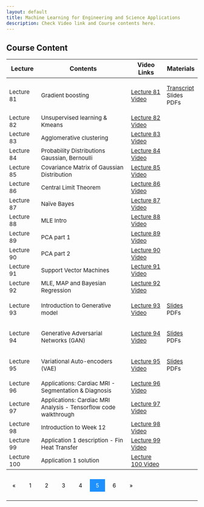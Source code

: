 ```yaml
---
layout: default
title: Machine Learning for Engineering and Science Applications
description: Check Video link and Course contents here.
---
```


## Course Content
<style>
.pagination a {
  color: black;
  float: center;
  padding: 8px 16px;
  text-decoration: none;
  transition: background-color .3s;
}

.pagination a.active {
  background-color: dodgerblue;
  color: white;
}

.pagination a:hover:not(.active) {background-color: #ddd;}
</style>

<table>
<thead>
<tr>
<th>Lecture</th>
<th>Contents</th>
  <th>Video Links</th>
  <th>Materials</th>
</tr>
</thead>
<tbody>
<tr>
<td style="font-size: 15px;">Lecture 81</td>
<td style="font-size: 15px;">Gradient boosting</td>
  <td style="font-size: 15px;"><a href="https://youtu.be/B92lILTFWp4">Lecture 81 Video</a></td>
<td style="font-size: 15px;"><p><a href="https://drive.google.com/drive/folders/1v7Qtk46F1g8k8lVuoPf7KqDjYJq1MhSp">Transcript</a><br>
  Slides<br>
  PDFs</p></td>
</tr>
  <tr>
  <td style="font-size: 15px;">Lecture 82</td>
<td style="font-size: 15px;">Unsupervised learning & Kmeans</td>
  <td style="font-size: 15px;"><a href="https://youtu.be/FeVrAK77mV8">Lecture 82 Video</a></td>
<td></td>
</tr>
  <tr>
<td style="font-size: 15px;">Lecture 83</td>
<td style="font-size: 15px;">Agglomerative clustering</td>
  <td style="font-size: 15px;"><a href="https://youtu.be/pxkgGD5G4K8">Lecture 83 Video</a></td>
<td></td>
</tr>
   <tr>
<td style="font-size: 15px;">Lecture 84</td>
<td style="font-size: 15px;">Probability Distributions Gaussian, Bernoulli</td>
  <td style="font-size: 15px;"><a href="https://youtu.be/4vsGyghhxVg">Lecture 84 Video</a></td>
<td></td>
</tr>
   <tr>
<td style="font-size: 15px;">Lecture 85</td>
<td style="font-size: 15px;">Covariance Matrix of Gaussian Distribution</td>
  <td style="font-size: 15px;"><a href="https://youtu.be/Dw-uLn1ye2w">Lecture 85 Video</a></td>
<td></td>
</tr>
   <tr>
<td style="font-size: 15px;">Lecture 86</td>
<td style="font-size: 15px;">Central Limit Theorem</td>
  <td style="font-size: 15px;"><a href="https://youtu.be/TMikupFdY2s">Lecture 86 Video</a></td>
<td></td>
</tr>
   <tr>
<td style="font-size: 15px;">Lecture 87</td>
<td style="font-size: 15px;">Naïve Bayes</td>
  <td style="font-size: 15px;"><a href="https://youtu.be/uQSn3oLVu-8">Lecture 87 Video</a></td>
<td></td>
</tr>
   <tr>
<td style="font-size: 15px;">Lecture 88</td>
<td style="font-size: 15px;">MLE Intro</td>
  <td style="font-size: 15px;"><a href="https://youtu.be/_xZikC0EE1c">Lecture 88 Video</a></td>
<td></td>
</tr>
  <tr>
<td style="font-size: 15px;">Lecture 89</td>
<td style="font-size: 15px;">PCA part 1</td>
  <td style="font-size: 15px;"><a href="https://youtu.be/49EkCUbbKN0">Lecture 89 Video</a></td>
<td></td>
</tr>
  <tr>
<td style="font-size: 15px;">Lecture 90</td>
<td style="font-size: 15px;">PCA part 2</td>
  <td style="font-size: 15px;"><a href="https://youtu.be/UF2YKP5ph8I">Lecture 90 Video</a></td>
<td></td>
</tr>
   <tr>
<td style="font-size: 15px;">Lecture 91</td>
<td style="font-size: 15px;">Support Vector Machines</td>
  <td style="font-size: 15px;"><a href="https://youtu.be/JUR6m7-jXaY">Lecture 91 Video</a></td>
<td></td>
</tr>
   <tr>
<td style="font-size: 15px;">Lecture 92</td>
<td style="font-size: 15px;">MLE, MAP and Bayesian Regression</td>
  <td style="font-size: 15px;"><a href="https://youtu.be/c3uFs4uZ0xI">Lecture 92 Video</a></td>
<td></td>
</tr>
   <tr>
<td style="font-size: 15px;">Lecture 93</td>
<td style="font-size: 15px;">Introduction to Generative model</td>
  <td style="font-size: 15px;"><a href="https://youtu.be/u2dQ8DtRuZg">Lecture 93 Video</a></td>
<td style="font-size: 15px;"><p><a href="">Slides</a><br>
  PDFs</p></td>
</tr>
   <tr>
<td style="font-size: 15px;">Lecture 94</td>
<td style="font-size: 15px;">Generative Adversarial Networks (GAN)</td>
  <td style="font-size: 15px;"><a href="https://youtu.be/MKedB9qOHi4">Lecture 94 Video</a></td>
<td style="font-size: 15px;"><p><a href="https://docs.google.com/presentation/d/1IGlBw9B17SieVMT0u-dJmQYNRnCjwpPy/edit#slide=id.p3">Slides</a><br>
  PDFs</p></td>
</tr>
   <tr>
<td style="font-size: 15px;">Lecture 95</td>
<td style="font-size: 15px;">Variational Auto-encoders (VAE)</td>
  <td style="font-size: 15px;"><a href="https://youtu.be/2m9E-aSXtl8">Lecture 95 Video</a></td>
<td style="font-size: 15px;"><p><a href="">Slides</a><br>
  PDFs</p></td>
</tr>
   <tr>
<td style="font-size: 15px;">Lecture 96</td>
<td style="font-size: 15px;">Applications: Cardiac MRI - Segmentation & Diagnosis</td>
  <td style="font-size: 15px;"><a href="https://youtu.be/7ZvBCJKNwX4">Lecture 96 Video</a></td>
<td></td>
</tr>
   <tr>
<td style="font-size: 15px;">Lecture 97</td>
<td style="font-size: 15px;">Applications: Cardiac MRI Analysis - Tensorflow code walkthrough</td>
  <td style="font-size: 15px;"><a href="https://youtu.be/JkC26mN8AQ0">Lecture 97 Video</a></td>
<td></td>
</tr>
   <tr>
<td style="font-size: 15px;">Lecture 98</td>
<td style="font-size: 15px;">Introduction to Week 12</td>
  <td style="font-size: 15px;"><a href="https://youtu.be/h_jz2QJbaas">Lecture 98 Video</a></td>
<td></td>
</tr>
   <tr>
<td style="font-size: 15px;">Lecture 99</td>
<td style="font-size: 15px;">Application 1 description - Fin Heat Transfer</td>
  <td style="font-size: 15px;"><a href="https://youtu.be/nvtG5XAO9OA">Lecture 99 Video</a></td>
<td></td>
</tr>
   <tr>
<td style="font-size: 15px;">Lecture 100</td>
<td style="font-size: 15px;">Application 1 solution</td>
  <td style="font-size: 15px;"><a href="https://youtu.be/kaYWAYSrqIM">Lecture 100 Video</a></td>
<td></td>
</tr>
</tbody>
</table>

<br>
<div class="pagination">
  <a href="course_page4.html">&laquo;</a>
  <a href="course_page.html">1</a>
  <a href="course_page2.html">2</a>
  <a href="course_page3.html">3</a>
  <a href="course_page4.html">4</a>
  <a class="active" href="course_page5.html">5</a>
  <a href="course_page6.html">6</a>
  <a href="course_page6.html">&raquo;</a>
</div>
<br>

---

